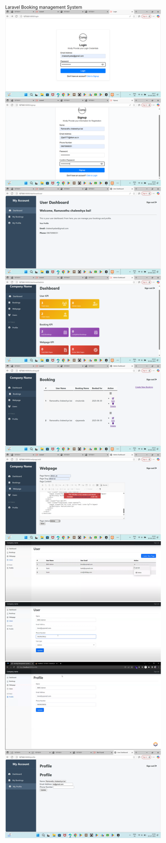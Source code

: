 Laravel Booking management System
![img alt](https://github.com/chaleeshya/Laraval-Booking-management-System/blob/main/Screenshot%20(219).png?raw=true)
![img alt](https://github.com/chaleeshya/Laraval-Booking-management-System/blob/main/Screenshot%20(220).png?raw=true)
![img alt](https://github.com/chaleeshya/Laraval-Booking-management-System/blob/main/Screenshot%20(221).png?raw=true)
![img alt](https://github.com/chaleeshya/Laraval-Booking-management-System/blob/main/Screenshot%20(222).png?raw=true)
![img alt](https://github.com/chaleeshya/Laraval-Booking-management-System/blob/main/Screenshot%20(223).png?raw=true)
![img alt](https://github.com/chaleeshya/Laraval-Booking-management-System/blob/main/Screenshot%20(224).png?raw=true)
![img alt](https://github.com/chaleeshya/Laraval-Booking-management-System/blob/main/Screenshot%20(226).png?raw=true)
![img alt](https://github.com/chaleeshya/Laraval-Booking-management-System/blob/main/Screenshot%20(228).png?raw=true)
![img alt](https://github.com/chaleeshya/Laraval-Booking-management-System/blob/main/Screenshot%20(235).png?raw=true)
![img alt](https://github.com/chaleeshya/Laraval-Booking-management-System/blob/main/Screenshot%20(236).png?raw=true)






